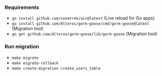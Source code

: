 ### Requirements

- `go install github.com/cosmtrek/air@latest` (Live reload for Go apps)
- `go install github.com/Altoros/gorm-goose/cmd/gorm-goose@latest` (Migration tool)
- `go get github.com/Altoros/gorm-goose/lib/gorm-goose` (Migration tool)

### Run migration

- `make migrate`
- `make migrate-rollback`
- `make create-migration create_users_table`
